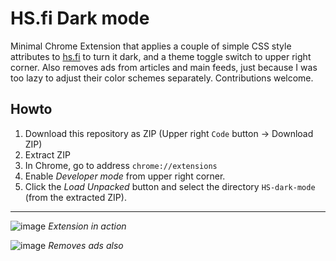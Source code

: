 # HS.fi Dark mode

Minimal Chrome Extension that applies a couple of simple CSS style attributes to [hs.fi](https://hs.fi) to turn it dark, and a theme toggle switch to upper right corner. Also removes ads from articles and main feeds, just because I was too lazy to adjust their color schemes separately. Contributions welcome.

## Howto

1. Download this repository as ZIP (Upper right `Code` button -> Download ZIP)
2. Extract ZIP
3. In Chrome, go to address `chrome://extensions`
4. Enable _Developer mode_ from upper right corner.
5. Click the _Load Unpacked_ button and select the directory `HS-dark-mode` (from the extracted ZIP).

---

![image](https://user-images.githubusercontent.com/50331907/149681962-0f4b0c92-f1f5-4340-b8c8-eaf416fa1ecd.png)
_Extension in action_

![image](https://user-images.githubusercontent.com/50331907/149682832-e4378b1d-f98d-4be1-a03c-3acd1dcb95e0.png)
_Removes ads also_

